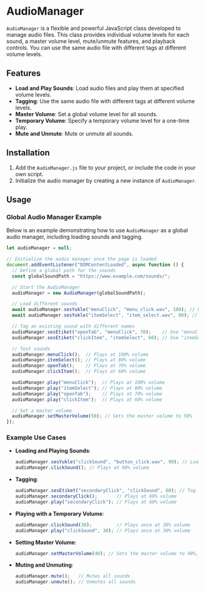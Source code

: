# AudioManager

`AudioManager` is a flexible and powerful JavaScript class developed to manage audio files. This class provides individual volume levels for each sound, a master volume level, mute/unmute features, and playback controls. You can use the same audio file with different tags at different volume levels.

## Features
- **Load and Play Sounds**: Load audio files and play them at specified volume levels.
- **Tagging**: Use the same audio file with different tags at different volume levels.
- **Master Volume**: Set a global volume level for all sounds.
- **Temporary Volume**: Specify a temporary volume level for a one-time play.
- **Mute and Unmute**: Mute or unmute all sounds.

## Installation

1. Add the `AudioManager.js` file to your project, or include the code in your own script.
2. Initialize the audio manager by creating a new instance of `AudioManager`.

## Usage

### Global Audio Manager Example

Below is an example demonstrating how to use `AudioManager` as a global audio manager, including loading sounds and tagging.

```javascript
let audioManager = null;

// Initialize the audio manager once the page is loaded
document.addEventListener("DOMContentLoaded", async function () {
  // Define a global path for the sounds
  const globalSoundPath = "https://www.example.com/sounds/";

  // Start the AudioManager
  audioManager = new AudioManager(globalSoundPath);

  // Load different sounds
  await audioManager.sesYukle("menuClick", "menu_click.wav", 100); // Load at 100% volume
  await audioManager.sesYukle("itemSelect", "item_select.wav", 80); // Load at 80% volume

  // Tag an existing sound with different names
  audioManager.sesEtiket("openTab", "menuClick", 70);    // Use "menuClick" at 70% volume
  audioManager.sesEtiket("clickItem", "itemSelect", 60); // Use "itemSelect" at 60% volume

  // Test sounds
  audioManager.menuClick();  // Plays at 100% volume
  audioManager.itemSelect(); // Plays at 80% volume
  audioManager.openTab();    // Plays at 70% volume
  audioManager.clickItem();  // Plays at 60% volume

  audioManager.play("menuClick");  // Plays at 100% volume
  audioManager.play("itemSelect"); // Plays at 80% volume
  audioManager.play("openTab");    // Plays at 70% volume
  audioManager.play("clickItem");  // Plays at 60% volume

  // Set a master volume
  audioManager.setMasterVolume(50); // Sets the master volume to 50%
});
```

### Example Use Cases

- **Loading and Playing Sounds**:
  ```javascript
  audioManager.sesYukle("clickSound", "button_click.wav", 90); // Load at 90% volume
  audioManager.clickSound(); // Plays at 90% volume
  ```

- **Tagging**:
  ```javascript
  audioManager.sesEtiket("secondaryClick", "clickSound", 60); // Tag with 60% volume
  audioManager.secondaryClick();       // Plays at 60% volume
  audioManager.play("secondaryClick"); // Plays at 60% volume
  ```

- **Playing with a Temporary Volume**:
  ```javascript
  audioManager.clickSound(30);         // Plays once at 30% volume
  audioManager.play("clickSound", 30); // Plays once at 30% volume
  ```

- **Setting Master Volume**:
  ```javascript
  audioManager.setMasterVolume(40); // Sets the master volume to 40%, affecting all sounds proportionally
  ```

- **Muting and Unmuting**:
  ```javascript
  audioManager.mute();   // Mutes all sounds
  audioManager.unmute(); // Unmutes all sounds
  ```
